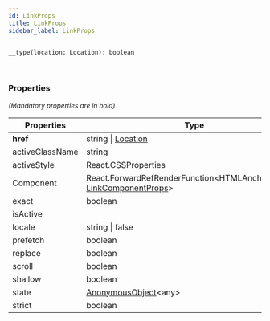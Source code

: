 ```yaml
---
id: LinkProps
title: LinkProps
sidebar_label: LinkProps
---
```


```tsx
__type(location: Location): boolean
```
<br/>



### Properties

<font size="2"><i>(Mandatory properties are in bold)</i></font>

| Properties | Type | Description |
| --------- | ---- | ----------- |
| **href** | string \| [Location](/framework-api/interfaces/Location.md) |  |
| activeClassName | string |  |
| activeStyle | React.CSSProperties |  |
| Component | React.ForwardRefRenderFunction<HTMLAnchorElement, [LinkComponentProps](/framework-api/types/LinkComponentProps.md)\> |  |
| exact | boolean |  |
| isActive |  |  |
| locale | string \| false |  |
| prefetch | boolean |  |
| replace | boolean |  |
| scroll | boolean |  |
| shallow | boolean |  |
| state | [AnonymousObject](/framework-api/interfaces/AnonymousObject.md)<any\> |  |
| strict | boolean |  |
